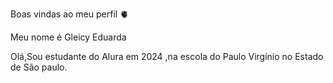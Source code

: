 Boas vindas ao meu perfil 🫀

Meu nome é Gleicy Eduarda

Olá,Sou estudante do Alura em 2024 ,na escola do Paulo Virgínio no Estado de São paulo.
